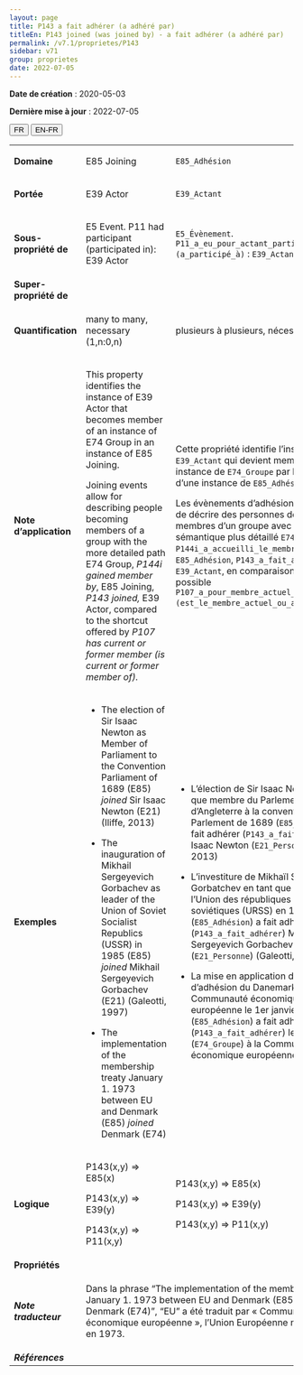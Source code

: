 ```yaml
---
layout: page
title: P143 a fait adhérer (a adhéré par)
titleEn: P143 joined (was joined by) - a fait adhérer (a adhéré par)
permalink: /v7.1/proprietes/P143
sidebar: v71
group: proprietes
date: 2022-07-05
---
```


**Date de création** : 2020-05-03

**Dernière mise à jour** : 2022-07-05

<div class="lang-buttons">
  <button id="fr" class="activate">FR</button>
  <button id="en-fr">EN-FR</button>
</div>

<table>
				<tbody>
				<tr>
					<td><strong>Domaine</strong></td>
					<td class="en"><p>E85 Joining</p>
							</td>
						<td><p><code class="language-plaintext highlighter-rouge">E85_Adhésion</code></p>
							</td>
						</tr>
					<tr>
					<td><strong>Portée</strong></td>
					<td class="en"><p>E39 Actor</p>
							</td>
						<td><p><code class="language-plaintext highlighter-rouge">E39_Actant</code></p>
							</td>
						</tr>
					<tr>
					<td><strong>Sous-propriété de</strong></td>
					<td class="en"><p>E5 Event. P11 had participant (participated in): E39 Actor</p>
							</td>
						<td><p><code class="language-plaintext highlighter-rouge">E5_Évènement</code>. <code class="language-plaintext highlighter-rouge">P11_a_eu_pour_actant_participant (a_participé_à)</code> : <code class="language-plaintext highlighter-rouge">E39_Actant</code></p>
							</td>
						</tr>
					<tr>
					<td><strong>Super-propriété de</strong></td>
					<td class="en"><p></p>
							</td>
						<td><p></p>
							</td>
						</tr>
					<tr>
					<td><strong>Quantification</strong></td>
					<td class="en"><p>many to many, necessary (1,n:0,n)</p>
							</td>
						<td><p>plusieurs à plusieurs, nécessaire (1,n:0,n)</p>
							</td>
						</tr>
					<tr>
					<td><strong>Note d’application</strong></td>
					<td class="en"><p>This property identifies the instance of E39 Actor that becomes member of an instance of E74 Group in an instance of E85 Joining.</p>
							<p>Joining events allow for describing people becoming members of a group with the more detailed path E74 Group, <em>P144i gained member by</em>, E85 Joining, <em>P143 joined,</em> E39 Actor, compared to the shortcut offered by <em>P107 has current or former member (is current or former member of).</em></p>
							</td>
						<td><p>Cette propriété identifie l’instance de <code class="language-plaintext highlighter-rouge">E39_Actant</code> qui devient membre d’une instance de <code class="language-plaintext highlighter-rouge">E74_Groupe</code> par l’intermédiaire d’une instance de <code class="language-plaintext highlighter-rouge">E85_Adhésion</code>.</p>
							<p></p>
							<p>Les évènements d’adhésion permettent de décrire des personnes devenant membres d’un groupe avec le chemin sémantique plus détaillé <code class="language-plaintext highlighter-rouge">E74_Groupe</code>, <code class="language-plaintext highlighter-rouge">P144i_a_accueilli_le_membre_par</code>, <code class="language-plaintext highlighter-rouge">E85_Adhésion</code>, <code class="language-plaintext highlighter-rouge">P143_a_fait_adhérer</code>, <code class="language-plaintext highlighter-rouge">E39_Actant</code>, en comparaison du raccourci possible <code class="language-plaintext highlighter-rouge">P107_a_pour_membre_actuel_ou_antérieur (est_le_membre_actuel_ou_antérieur_de)</code>.</p>
							</td>
						</tr>
					<tr>
					<td><strong>Exemples</strong></td>
					<td class="en"><ul><li><p>The election of Sir Isaac Newton as Member of Parliament to the Convention Parliament of 1689 (E85) <em>joined </em>Sir Isaac Newton (E21) (Iliffe, 2013)</p>
							</li>
									<li><p>The inauguration of Mikhail Sergeyevich Gorbachev as leader of the Union of Soviet Socialist Republics (USSR) in 1985 (E85) <em>joined</em> Mikhail Sergeyevich Gorbachev (E21) (Galeotti, 1997)</p>
							</li>
										<li><p>The implementation of the membership treaty January 1. 1973 between EU and Denmark (E85) <em>joined</em> Denmark (E74)</p>
							</li></ul>
										</td>
						<td><ul><li><p>L’élection de Sir Isaac Newton en tant que membre du Parlement d’Angleterre à la convention du Parlement de 1689 (<code class="language-plaintext highlighter-rouge">E85_Adhésion</code>) a fait adhérer (<code class="language-plaintext highlighter-rouge">P143_a_fait_adhérer</code>) Sir Isaac Newton (<code class="language-plaintext highlighter-rouge">E21_Personne</code>) (Iliffe, 2013)</p>
							</li>
									<li><p>L’investiture de Mikhaïl Sergueïevitch Gorbatchev en tant que dirigeant de l’Union des républiques socialistes soviétiques (URSS) en 1985 (<code class="language-plaintext highlighter-rouge">E85_Adhésion</code>) a fait adhérer (<code class="language-plaintext highlighter-rouge">P143_a_fait_adhérer</code>) Mikhail Sergeyevich Gorbachev (<code class="language-plaintext highlighter-rouge">E21_Personne</code>) (Galeotti, 1997)</p>
							</li>
										<li><p>La mise en application du traité d’adhésion du Danemark à la Communauté économique européenne le 1er janvier 1973 (<code class="language-plaintext highlighter-rouge">E85_Adhésion</code>) a fait adhérer (<code class="language-plaintext highlighter-rouge">P143_a_fait_adhérer</code>) le Danemark (<code class="language-plaintext highlighter-rouge">E74_Groupe</code>) à la Communauté économique européenne.</p>
							</li></ul>
										</td>
						</tr>
					<tr>
					<td><strong>Logique</strong></td>
					<td class="en"><p>P143(x,y) ⇒ E85(x)</p>
							<p>P143(x,y) ⇒ E39(y) </p>
							<p>P143(x,y) ⇒ P11(x,y)</p>
							</td>
						<td><p>P143(x,y) ⇒ E85(x)</p>
							<p>P143(x,y) ⇒ E39(y) </p>
							<p>P143(x,y) ⇒ P11(x,y)</p>
							</td>
						</tr>
					<tr>
					<td><strong>Propriétés</strong></td>
					<td class="en"><p></p>
							</td>
						<td><p></p>
							</td>
						</tr>
					<tr>
					<td><strong><em>Note traducteur</em></strong></td>
					<td colspan="2"><p>Dans la phrase “The implementation of the membership treaty January 1. 1973 between EU and Denmark (E85) <em>joined</em> Denmark (E74)”, “EU” a été traduit par « Communauté économique européenne », l’Union Européenne n’existant pas en 1973.</p>
							</td>
						</tr>
					<tr>
					<td><strong><em>Références</em></strong></td>
					<td colspan="2"><p><em></em></p>
							</td>
						</tr>
					</tbody>
				</table>
				